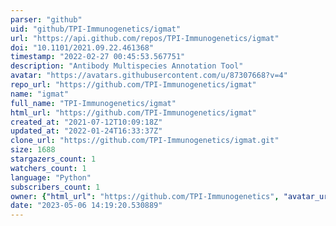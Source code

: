```yaml
---
parser: "github"
uid: "github/TPI-Immunogenetics/igmat"
url: "https://api.github.com/repos/TPI-Immunogenetics/igmat"
doi: "10.1101/2021.09.22.461368"
timestamp: "2022-02-27 00:45:53.567751"
description: "Antibody Multispecies Annotation Tool"
avatar: "https://avatars.githubusercontent.com/u/87307668?v=4"
repo_url: "https://github.com/TPI-Immunogenetics/igmat"
name: "igmat"
full_name: "TPI-Immunogenetics/igmat"
html_url: "https://github.com/TPI-Immunogenetics/igmat"
created_at: "2021-07-12T10:09:18Z"
updated_at: "2022-01-24T16:33:37Z"
clone_url: "https://github.com/TPI-Immunogenetics/igmat.git"
size: 1688
stargazers_count: 1
watchers_count: 1
language: "Python"
subscribers_count: 1
owner: {"html_url": "https://github.com/TPI-Immunogenetics", "avatar_url": "https://avatars.githubusercontent.com/u/87307668?v=4", "login": "TPI-Immunogenetics", "type": "Organization"}
date: "2023-05-06 14:19:20.530889"
---
```

